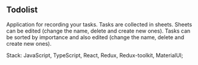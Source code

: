 
## Todolist

Application for recording your tasks. Tasks are collected in sheets. Sheets can be edited (change the name, delete and create new ones). Tasks can be sorted by importance and also edited (change the name, delete and create new ones).

Stack: JavaScript, TypeScript, React, Redux, Redux-toolkit, MaterialUI;

